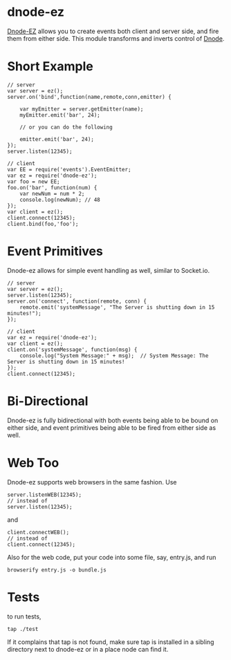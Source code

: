 dnode-ez
========

[Dnode-EZ](https://github.com/rook2pawn/node-dnode-ez) allows you to create events both client and server side, and fire them from either side.
This module transforms and inverts control of [Dnode](https://github.com/substack/dnode).

Short Example
=============
    
    // server
    var server = ez();
    server.on('bind',function(name,remote,conn,emitter) {
        
        var myEmitter = server.getEmitter(name);
        myEmitter.emit('bar', 24);

        // or you can do the following 

        emitter.emit('bar', 24);
    }); 
    server.listen(12345);

    // client
    var EE = require('events').EventEmitter;
    var ez = require('dnode-ez');
    var foo = new EE; 
    foo.on('bar', function(num) {
        var newNum = num * 2; 
        console.log(newNum); // 48
    }); 
    var client = ez();
    client.connect(12345);
    client.bind(foo,'foo');


Event Primitives
================

Dnode-ez allows for simple event handling as well, similar to Socket.io.
 
    // server
    var server = ez();
    server.listen(12345);
    server.on('connect', function(remote, conn) {
        remote.emit('systemMessage', "The Server is shutting down in 15 minutes!");
    });

    // client
    var ez = require('dnode-ez');
    var client = ez();
    client.on('systemMessage', function(msg) {
        console.log("System Message:" + msg);  // System Message: The Server is shutting down in 15 minutes!
    });
    client.connect(12345);


Bi-Directional
==============

Dnode-ez is fully bidirectional with both events being able to be bound on either side, and event primitives being able to be 
fired from either side as well. 

Web Too
=======

Dnode-ez supports web browsers in the same fashion.
Use 

    server.listenWEB(12345);
    // instead of
    server.listen(12345);

and 

    client.connectWEB();
    // instead of 
    client.connect(12345);

Also for the web code, put your code into some file, say, entry.js, and run

    browserify entry.js -o bundle.js

Tests
=====
 
to run tests, 

    tap ./test

If it complains that tap is not found, make sure tap is installed in a sibling directory next to dnode-ez or in a place node can find it.
